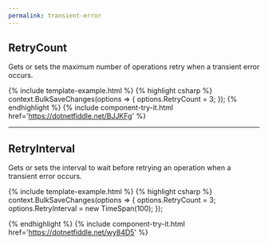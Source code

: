 ```yaml
---
permalink: transient-error
---
```


## RetryCount
Gets or sets the maximum number of operations retry when a transient error occurs.

{% include template-example.html %} 
{% highlight csharp %}
context.BulkSaveChanges(options => {
	options.RetryCount = 3;
});
{% endhighlight %}
{% include component-try-it.html href='https://dotnetfiddle.net/BJJKFg' %}

---

## RetryInterval
Gets or sets the interval to wait before retrying an operation when a transient error occurs.

{% include template-example.html %} 
{% highlight csharp %}
context.BulkSaveChanges(options => {
	options.RetryCount = 3;
	options.RetryInterval = new TimeSpan(100);
});

{% endhighlight %}
{% include component-try-it.html href='https://dotnetfiddle.net/wy84D5' %}

